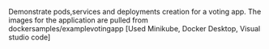 Demonstrate pods,services and deployments creation for a voting app. 
The images for the application are pulled from dockersamples/examplevotingapp
[Used Minikube, Docker Desktop, Visual studio code]
